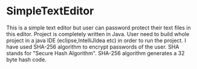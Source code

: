 # SimpleTextEditor
This is a simple text editor but user can password protect their text files in this editor.
Project is completely written in Java.
User need to build whole project in a java IDE (eclipse,IntelliJIdea etc) in order to run the project.
I have used SHA-256 algorithm to encrypt passwords of the user.
SHA stands for "Secure Hash Algorithm". SHA-256 algorithm generates a 32 byte hash code.
